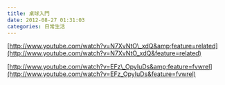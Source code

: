 ```yaml
---
title: 桌球入門
date: 2012-08-27 01:31:03
categories: 日常生活
---
```


[http://www.youtube.com/watch?v=N7XvNtO\_xdQ&amp;feature=related](http://www.youtube.com/watch?v=N7XvNtO_xdQ&feature=related)<div>[http://www.youtube.com/watch?v=EFz\_OpyIuDs&amp;feature=fvwrel](http://www.youtube.com/watch?v=EFz_OpyIuDs&feature=fvwrel)</div>